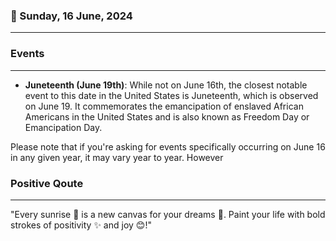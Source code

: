 ### 📅 Sunday, 16 June, 2024
------
### Events
------
- **Juneteenth (June 19th)**: While not on June 16th, the closest notable event to this date in the United States is Juneteenth, which is observed on June 19. It commemorates the emancipation of enslaved African Americans in the United States and is also known as Freedom Day or Emancipation Day. 

Please note that if you're asking for events specifically occurring on June 16 in any given year, it may vary year to year. However
### Positive Qoute
------
"Every sunrise 🌅 is a new canvas for your dreams 🌠. Paint your life with bold strokes of positivity ✨ and joy 😊!"
